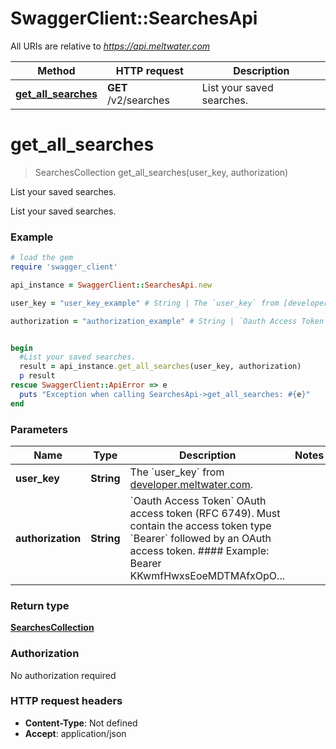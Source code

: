# SwaggerClient::SearchesApi

All URIs are relative to *https://api.meltwater.com*

Method | HTTP request | Description
------------- | ------------- | -------------
[**get_all_searches**](SearchesApi.md#get_all_searches) | **GET** /v2/searches | List your saved searches.


# **get_all_searches**
> SearchesCollection get_all_searches(user_key, authorization)

List your saved searches.

List your saved searches.

### Example
```ruby
# load the gem
require 'swagger_client'

api_instance = SwaggerClient::SearchesApi.new

user_key = "user_key_example" # String | The `user_key` from [developer.meltwater.com](https://developer.meltwater.com/admin/applications/).

authorization = "authorization_example" # String | `Oauth Access Token`    OAuth access token (RFC 6749). Must contain the access token type `Bearer`  followed by an OAuth access token.    #### Example:        Bearer KKwmfHwxsEoeMDTMAfxOpO...


begin
  #List your saved searches.
  result = api_instance.get_all_searches(user_key, authorization)
  p result
rescue SwaggerClient::ApiError => e
  puts "Exception when calling SearchesApi->get_all_searches: #{e}"
end
```

### Parameters

Name | Type | Description  | Notes
------------- | ------------- | ------------- | -------------
 **user_key** | **String**| The &#x60;user_key&#x60; from [developer.meltwater.com](https://developer.meltwater.com/admin/applications/). | 
 **authorization** | **String**| &#x60;Oauth Access Token&#x60;    OAuth access token (RFC 6749). Must contain the access token type &#x60;Bearer&#x60;  followed by an OAuth access token.    #### Example:        Bearer KKwmfHwxsEoeMDTMAfxOpO... | 

### Return type

[**SearchesCollection**](SearchesCollection.md)

### Authorization

No authorization required

### HTTP request headers

 - **Content-Type**: Not defined
 - **Accept**: application/json



